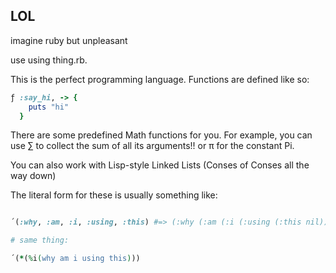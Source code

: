 ## LOL

imagine ruby but unpleasant


use using thing.rb.


This is the perfect programming language. Functions are defined like so:

```ruby
ƒ :say_hi, -> {
    puts "hi"
  }
```
There are some predefined Math functions for you. For example, you can use ∑ to collect the sum of all its arguments!! or π for the constant Pi.

You can also work with Lisp-style Linked Lists (Conses of Conses all the way down)

The literal form for these is usually something like:

```ruby

´(:why, :am, :i, :using, :this) #=> (:why (:am (:i (:using (:this nil)))))

# same thing:

´(*(%i(why am i using this)))

```
